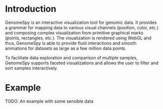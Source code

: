 # Introduction

GenomeSpy is an interactive visualization tool for genomic data. It provides
a grammar for mapping data to various visual channels (position, color, etc.)
and composing complex visualization from primitive graphical marks (points,
rectangles, etc.). The visualization is rendered using WebGL and thus,
GenomeSpy is able to provide fluid interactions and smooth animations for
datasets as large as a few million data points.

To facilitate data exploration and comparison of multiple samples, GenomeSpy
supports faceted visualizations and allows the user to filter and sort samples
interactively.

# Example

TODO: An example with some sensible data

<div class="embed-example" data-url="data/examples/sampletrack.json" style="height: 300px"></div>
